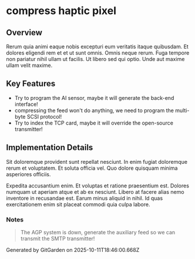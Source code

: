 # compress haptic pixel

## Overview
Rerum quia animi eaque nobis excepturi eum veritatis itaque quibusdam. Et dolores eligendi rem et et ut sunt omnis. Omnis neque rerum. Fuga tempore non pariatur nihil ullam ut facilis. Ut libero sed qui optio. Unde aut maxime ullam velit maxime.

## Key Features
- Try to program the AI sensor, maybe it will generate the back-end interface!
- compressing the feed won't do anything, we need to program the multi-byte SCSI protocol!
- Try to index the TCP card, maybe it will override the open-source transmitter!

## Implementation Details
Sit doloremque provident sunt repellat nesciunt. In enim fugiat doloremque rerum et voluptatem. Et soluta officia vel. Quo dolore quisquam minima asperiores officiis.
 Expedita accusantium enim. Et voluptas et ratione praesentium est. Dolores numquam ut aperiam atque et ab ex nesciunt. Libero at facere alias nemo inventore in recusandae est. Earum minus aliquid in nihil. Id quas exercitationem enim sit placeat commodi quia culpa labore.

### Notes
> The AGP system is down, generate the auxiliary feed so we can transmit the SMTP transmitter!

Generated by GitGarden on 2025-10-11T18:46:00.668Z